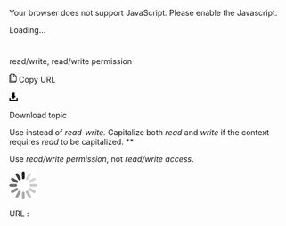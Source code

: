 Your browser does not support JavaScript. Please enable the Javascript.

Loading...

# 

read/write, read/write permission

![Copy URL](media/read-write-read-write-permission/Copy.png)
Copy URL

![Download](media/read-write-read-write-permission/Download.png)

Download topic

Use instead of *read-write.* Capitalize both *read* and *write* if the context requires *read* to be capitalized. ** 

Use *read/write permission*, not *read/write access*. 

![In progress](media/read-write-read-write-permission/activity-large.gif)

URL :
